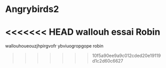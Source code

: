 # Angrybirds2

<<<<<<< HEAD
wallouh essai Robin
=======
wallouhoueouzjhpirgvofr
ybviuogropgope robin
>>>>>>> 10f5a90ee9a9c012cded20e19119d1c2d60c6627

